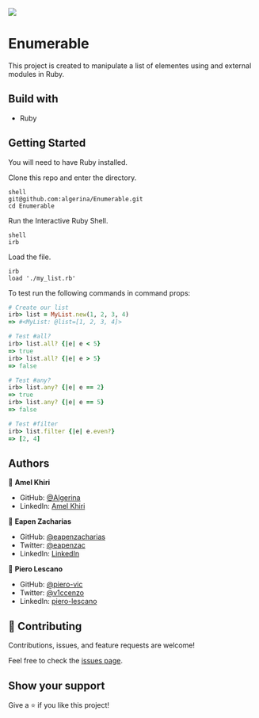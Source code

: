 ![](https://img.shields.io/badge/Microverse-blueviolet)

# Enumerable

This project is created to manipulate a list of elementes using and external modules in Ruby.


## Build with

- Ruby

## Getting Started

You will need to have Ruby installed.

Clone this repo and enter the directory.

```
shell
git@github.com:algerina/Enumerable.git
cd Enumerable
```

Run the Interactive Ruby Shell.

```
shell
irb
```

Load the file.

```
irb
load './my_list.rb'
```

To test run the following commands in command props:

```ruby
# Create our list
irb> list = MyList.new(1, 2, 3, 4)
=> #<MyList: @list=[1, 2, 3, 4]>

# Test #all?
irb> list.all? {|e| e < 5}
=> true
irb> list.all? {|e| e > 5}
=> false

# Test #any?
irb> list.any? {|e| e == 2}
=> true
irb> list.any? {|e| e == 5}
=> false

# Test #filter
irb> list.filter {|e| e.even?}
=> [2, 4]

```


## Authors

👤 **Amel Khiri**

- GitHub: [@Algerina](https://github.com/Algerina)
- LinkedIn: [Amel Khiri](https://linkedin.com/in/amel-khiri-qahwadji-37a550135)

👤 **Eapen Zacharias**

- GitHub: [@eapenzacharias](https://github.com/eapenzacharias)
- Twitter: [@eapenzac](https://twitter.com/eapenzac)
- LinkedIn: [LinkedIn](https://linkedin.com/in/eapenzac)

👤 **Piero Lescano**

- GitHub: [@piero-vic](https://github.com/piero-vic)
- Twitter: [@v1ccenzo](https://twitter.com/v1ccenzo)
- LinkedIn: [piero-lescano](https://linkedin.com/in/piero-lescano)


## 🤝 Contributing

Contributions, issues, and feature requests are welcome!

Feel free to check the [issues page](https://github.com/algerina/enumerable/issues).

## Show your support

Give a ⭐️ if you like this project!
